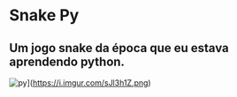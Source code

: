 # Snake Py
## Um jogo snake da época que eu estava aprendendo python.

![py]([https://imgur.com/a/l4pcsXD)](https://i.imgur.com/sJl3h1Z.png)
